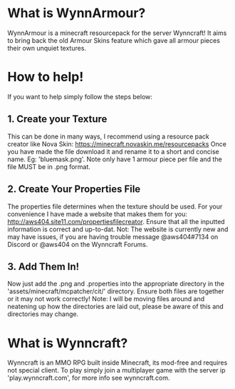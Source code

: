 # What is WynnArmour?
WynnArmour is a minecraft resourcepack for the server Wynncraft! It aims to bring back the old Armour Skins feature which gave all armour pieces their own unquiet textures.

# How to help!
If you want to help simply follow the steps below:
## 1. Create your Texture
This can be done in many ways, I recommend using a resource pack creator like Nova Skin: https://minecraft.novaskin.me/resourcepacks
Once you have made the file download it and rename it to a short and concise name. Eg: 'bluemask.png'. Note only have 1 armour piece per file and the file MUST be in .png format.

## 2. Create Your Properties File
The properties file determines when the texture should be used. For your convenience I have made a website that makes them for you: http://aws404.site11.com/propertiesfilecreator. Ensure that all the inputted information is correct and up-to-dat. Not: The website is currently new and may have issues, if you are having trouble message @aws404#7134 on Discord or @aws404 on the Wynncraft Forums.

## 3. Add Them In!
Now just add the .png and .properties into the appropriate directory in the 'assets/minecraft/mcpatcher/cit/' directory. Ensure both files are together or it may not work correctly! Note: I will be moving files around and neatening up how the directories are laid out, please be aware of this and directories may change.

# What is Wynncraft?
Wynncraft is an MMO RPG built inside Minecraft, its mod-free and requires not special client. To play simply join a multiplayer game with the server ip 'play.wynncraft.com', for more info see wynncraft.com.
